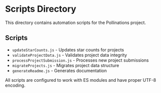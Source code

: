 # Scripts Directory

This directory contains automation scripts for the Pollinations project.

## Scripts

- `updateStarCounts.js` - Updates star counts for projects
- `validateProjectData.js` - Validates project data integrity  
- `processProjectSubmission.js` - Processes new project submissions
- `migrateProjects.js` - Migrates project data structure
- `generateReadme.js` - Generates documentation

All scripts are configured to work with ES modules and have proper UTF-8 encoding.